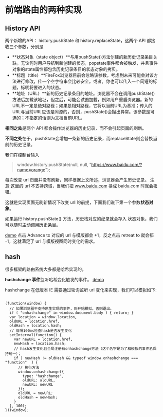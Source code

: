 # 前端路由的两种实现

## History API

两个新增的API： history.pushState 和 history.replaceState，这两个 API 都接收三个参数，分别是

- **状态对象（state object）**与用pushState()方法创建的新历史记录条目关联。无论何时用户导航到新创建的状态，popstate事件都会被触发，并且事件对象的state属性都包含历史记录条目的状态对象的拷贝。
- **标题（title）**FireFox浏览器目前会忽略该参数。考虑到未来可能会对该方法进行修改，传一个空字符串会比较安全。或者，你也可以传入一个简短的标题，标明将要进入的状态。
- **地址（URL）**新的历史记录条目的地址。浏览器不会在调用pushState()方法后加载该地址，但之后，可能会试图加载，例如用户重启浏览器。新的URL不一定是绝对路径；如果是相对路径，它将以当前URL为基准；传入的URL与当前URL应该是同源的，否则，pushState()会抛出异常。该参数是可选的；不指定的话则为文档当前URL。

**相同之处**是两个 API 都会操作浏览器的历史记录，而不会引起页面的刷新。

**不同之处**在于，pushState会增加一条新的历史记录，而replaceState则会替换当前的历史记录。

我们在控制台输入
> window.history.pushState(null, null, "https://www.baidu.com/?name=orange");


每次改变 url 页面并没有刷新，同样根据上文所述，浏览器会产生历史记录。
注意:这里的 url 不支持跨域，当我们把 www.baidu.com 换成 baidu.com 时就会报错。

这就是实现页面无刷新情况下改变 url 的前提，下面我们说下第一个参数**状态对象**。

如果运行 history.pushState() 方法，历史栈对应的纪录就会存入 状态对象，我们可以随时主动调用历史条目。

<a rel="demo" href="historyDemo.html">demo</a>
点击 Advance to 对应的 url 与模版都会 +1，反之点击 retreat to 就会都 -1，这就满足了 url 与模版视图同时变化的需求。


## hash

很多框架的路由系统大多都是哈希实现的。

**hashchange 事件**监听哈希变化触发的事件。
<a rel="demo" href="hashDemo.html">demo</a>

hashchange 在低版本 IE 需要通过轮询监听 url 变化来实现，我们可以模拟如下:
<pre><code>
(function(window) {
  // 如果浏览器不支持原生实现的事件，则开始模拟，否则退出。
  if ( "onhashchange" in window.document.body ) { return; }
  var location = window.location,
  oldURL = location.href,
  oldHash = location.hash;
  // 每隔100ms检查hash是否发生变化
  setInterval(function() {
    var newURL = location.href,
    newHash = location.hash;
    // hash发生变化且全局注册有onhashchange方法（这个名字是为了和模拟的事件名保持统一）；
    if ( newHash != oldHash && typeof window.onhashchange === "function"  ) {
      // 执行方法
      window.onhashchange({
        type: "hashchange",
        oldURL: oldURL,
        newURL: newURL
      });
      oldURL = newURL;
      oldHash = newHash;
    }
  }, 100);
})(window);
</code></pre>

